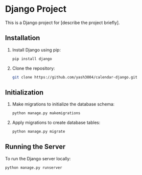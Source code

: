 # Django Project

This is a Django project for [describe the project briefly].

## Installation

1. Install Django using pip:
    ```bash
    pip install django
    ```

2. Clone the repository:
    ```bash
    git clone https://github.com/yash3004/calendar-django.git
    ```

## Initialization

1. Make migrations to initialize the database schema:
    ```bash
    python manage.py makemigrations
    ```

2. Apply migrations to create database tables:
    ```bash
    python manage.py migrate
    ```

## Running the Server

To run the Django server locally:

```bash
python manage.py runserver

